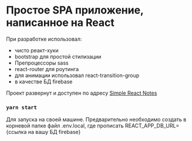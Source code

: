 # Простое SPA приложение, написанное на React

При разработке использовал:
- чисто реакт-хуки
- bootstrap для простой стилизации 
- Препроцессоры sass
- react-router для роутинга
- для анимации использовал react-transition-group
- в качестве БД firebase

Проект развернут и доступен по адресу [Simple React Notes](https://react-notes-d6228.web.app/)


### `yarn start`

Для запуска на своей машине. Предварительно необходимо создать в корневой папке файл .env.local,
где прописать REACT_APP_DB_URL={ссылка на вашу БД firebase}
